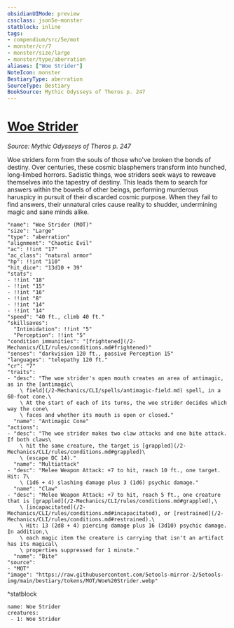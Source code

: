 ```yaml
---
obsidianUIMode: preview
cssclass: json5e-monster
statblock: inline
tags:
- compendium/src/5e/mot
- monster/cr/7
- monster/size/large
- monster/type/aberration
aliases: ["Woe Strider"]
NoteIcon: monster
BestiaryType: aberration
SourceType: Bestiary
BookSource: Mythic Odysseys of Theros p. 247
---
```

# [Woe Strider](2-Mechanics\CLI\bestiary\aberration/woe-strider-mot.md)
*Source: Mythic Odysseys of Theros p. 247*  

Woe striders form from the souls of those who've broken the bonds of destiny. Over centuries, these cosmic blasphemers transform into hunched, long-limbed horrors. Sadistic things, woe striders seek ways to reweave themselves into the tapestry of destiny. This leads them to search for answers within the bowels of other beings, performing murderous haruspicy in pursuit of their discarded cosmic purpose. When they fail to find answers, their unnatural cries cause reality to shudder, undermining magic and sane minds alike.

```statblock
"name": "Woe Strider (MOT)"
"size": "Large"
"type": "aberration"
"alignment": "Chaotic Evil"
"ac": !!int "17"
"ac_class": "natural armor"
"hp": !!int "110"
"hit_dice": "13d10 + 39"
"stats":
- !!int "18"
- !!int "15"
- !!int "16"
- !!int "8"
- !!int "14"
- !!int "14"
"speed": "40 ft., climb 40 ft."
"skillsaves":
  "Intimidation": !!int "5"
  "Perception": !!int "5"
"condition_immunities": "[frightened](/2-Mechanics/CLI/rules/conditions.md#frightened)"
"senses": "darkvision 120 ft., passive Perception 15"
"languages": "telepathy 120 ft."
"cr": "7"
"traits":
- "desc": "The woe strider's open mouth creates an area of antimagic, as in the [antimagic\
    \ field](/2-Mechanics/CLI/spells/antimagic-field.md) spell, in a 60-foot cone.\
    \ At the start of each of its turns, the woe strider decides which way the cone\
    \ faces and whether its mouth is open or closed."
  "name": "Antimagic Cone"
"actions":
- "desc": "The woe strider makes two claw attacks and one bite attack. If both claws\
    \ hit the same creature, the target is [grappled](/2-Mechanics/CLI/rules/conditions.md#grappled)\
    \ (escape DC 14)."
  "name": "Multiattack"
- "desc": "Melee Weapon Attack: +7 to hit, reach 10 ft., one target. Hit: 7\
    \ (1d6 + 4) slashing damage plus 3 (1d6) psychic damage."
  "name": "Claw"
- "desc": "Melee Weapon Attack: +7 to hit, reach 5 ft., one creature that is [grappled](/2-Mechanics/CLI/rules/conditions.md#grappled),\
    \ [incapacitated](/2-Mechanics/CLI/rules/conditions.md#incapacitated), or [restrained](/2-Mechanics/CLI/rules/conditions.md#restrained).\
    \ Hit: 13 (2d8 + 4) piercing damage plus 16 (3d10) psychic damage. In addition,\
    \ each magic item the creature is carrying that isn't an artifact has its magical\
    \ properties suppressed for 1 minute."
  "name": "Bite"
"source":
- "MOT"
"image": "https://raw.githubusercontent.com/5etools-mirror-2/5etools-img/main/bestiary/tokens/MOT/Woe%20Strider.webp"
```
^statblock

```encounter-table
name: Woe Strider
creatures:
 - 1: Woe Strider
```